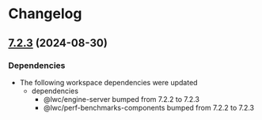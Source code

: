 # Changelog

## [7.2.3](https://github.com/salesforce/lwc/compare/v7.2.2...v7.2.3) (2024-08-30)


### Dependencies

* The following workspace dependencies were updated
  * dependencies
    * @lwc/engine-server bumped from 7.2.2 to 7.2.3
    * @lwc/perf-benchmarks-components bumped from 7.2.2 to 7.2.3
